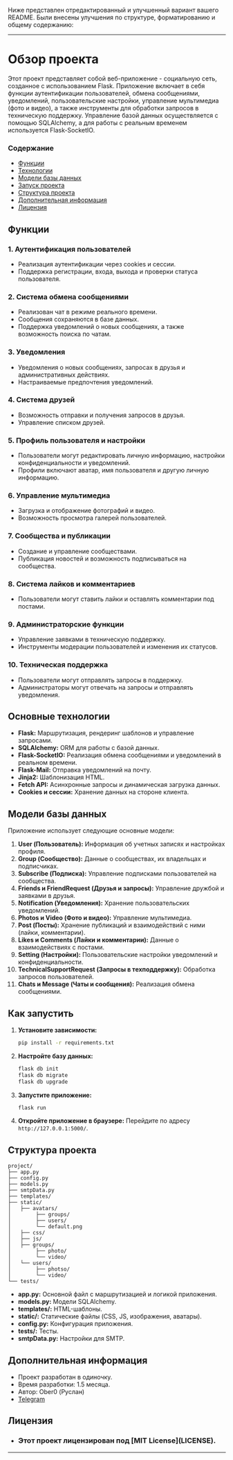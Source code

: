 Ниже представлен отредактированный и улучшенный вариант вашего README. Были внесены улучшения по структуре, форматированию и общему содержанию:

---

# Обзор проекта

Этот проект представляет собой веб-приложение - социальную сеть, созданное с использованием Flask. Приложение включает в себя функции аутентификации пользователей, обмена сообщениями, уведомлений, пользовательские настройки, управление мультимедиа (фото и видео), а также инструменты для обработки запросов в техническую поддержку. Управление базой данных осуществляется с помощью SQLAlchemy, а для работы с реальным временем используется Flask-SocketIO.

### Содержание
- [Функции](#функции)
- [Технологии](#основные-технологии)
- [Модели базы данных](#модели-базы-данных)
- [Запуск проекта](#как-запустить)
- [Структура проекта](#структура-проекта)
- [Дополнительная информация](#дополнительная-информация)
- [Лицензия](#лицензия)

## Функции

### 1. **Аутентификация пользователей**
   - Реализация аутентификации через cookies и сессии.
   - Поддержка регистрации, входа, выхода и проверки статуса пользователя.

### 2. **Система обмена сообщениями**
   - Реализован чат в режиме реального времени.
   - Сообщения сохраняются в базе данных.
   - Поддержка уведомлений о новых сообщениях, а также возможность поиска по чатам.

### 3. **Уведомления**
   - Уведомления о новых сообщениях, запросах в друзья и административных действиях.
   - Настраиваемые предпочтения уведомлений.

### 4. **Система друзей**
   - Возможность отправки и получения запросов в друзья.
   - Управление списком друзей.

### 5. **Профиль пользователя и настройки**
   - Пользователи могут редактировать личную информацию, настройки конфиденциальности и уведомлений.
   - Профили включают аватар, имя пользователя и другую личную информацию.

### 6. **Управление мультимедиа**
   - Загрузка и отображение фотографий и видео.
   - Возможность просмотра галерей пользователей.

### 7. **Сообщества и публикации**
   - Создание и управление сообществами.
   - Публикация новостей и возможность подписываться на сообщества.

### 8. **Система лайков и комментариев**
   - Пользователи могут ставить лайки и оставлять комментарии под постами.

### 9. **Администраторские функции**
   - Управление заявками в техническую поддержку.
   - Инструменты модерации пользователей и изменения их статусов.

### 10. **Техническая поддержка**
   - Пользователи могут отправлять запросы в поддержку.
   - Администраторы могут отвечать на запросы и отправлять уведомления.

## Основные технологии

- **Flask:** Маршрутизация, рендеринг шаблонов и управление запросами.
- **SQLAlchemy:** ORM для работы с базой данных.
- **Flask-SocketIO:** Реализация обмена сообщениями и уведомлений в реальном времени.
- **Flask-Mail:** Отправка уведомлений на почту.
- **Jinja2:** Шаблонизация HTML.
- **Fetch API:** Асинхронные запросы и динамическая загрузка данных.
- **Cookies и сессии:** Хранение данных на стороне клиента.

## Модели базы данных

Приложение использует следующие основные модели:

1. **User (Пользователь):** Информация об учетных записях и настройках профиля.
2. **Group (Сообщество):** Данные о сообществах, их владельцах и подписчиках.
3. **Subscribe (Подписка):** Управление подписками пользователей на сообщества.
4. **Friends и FriendRequest (Друзья и запросы):** Управление дружбой и заявками в друзья.
5. **Notification (Уведомления):** Хранение пользовательских уведомлений.
6. **Photos и Video (Фото и видео):** Управление мультимедиа.
7. **Post (Посты):** Хранение публикаций и взаимодействий с ними (лайки, комментарии).
8. **Likes и Comments (Лайки и комментарии):** Данные о взаимодействиях с постами.
9. **Setting (Настройки):** Пользовательские настройки уведомлений и конфиденциальности.
10. **TechnicalSupportRequest (Запросы в техподдержку):** Обработка запросов пользователей.
11. **Chats и Message (Чаты и сообщения):** Реализация обмена сообщениями.

## Как запустить

1. **Установите зависимости:**
   ```bash
   pip install -r requirements.txt
   ```

2. **Настройте базу данных:**
   ```bash
   flask db init
   flask db migrate
   flask db upgrade
   ```

3. **Запустите приложение:**
   ```bash
   flask run
   ```

4. **Откройте приложение в браузере:**
   Перейдите по адресу `http://127.0.0.1:5000/`.

## Структура проекта

```plaintext
project/
├── app.py
├── config.py
├── models.py
├── smtpData.py
├── templates/
├── static/
│   ├── avatars/
│        ├── groups/
│        ├── users/
│        └── default.png
│   ├── css/
│   ├── js/
│   ├── groups/
│        ├── photo/
│        └── video/
│   └── users/
│        ├── photso/
│        └── video/
└── tests/
```

- **app.py:** Основной файл с маршрутизацией и логикой приложения.
- **models.py:** Модели SQLAlchemy.
- **templates/:** HTML-шаблоны.
- **static/:** Статические файлы (CSS, JS, изображения, аватары).
- **config.py:** Конфигурация приложения.
- **tests/:** Тесты.
- **smtpData.py:** Настройки для SMTP.

## Дополнительная информация

- Проект разработан в одиночку.
- Время разработки: 1.5 месяца.
- Автор: Ober0 (Руслан)  
- [Telegram](https://t.me/Oberrrr)

## Лицензия
- <h3>Этот проект лицензирован под [MIT License](LICENSE).</h3>
---
